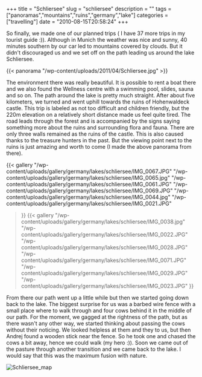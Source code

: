+++
title = "Schliersee"
slug = "schliersee"
description = ""
tags = ["panoramas","mountains","ruins","germany","lake"]
categories = ["travelling"]
date = "2010-08-15T20:58:24"
+++

So finally, we made one of our planned trips ( I have 37 more trips in my tourist guide :)).
Although in Munich the weather was nice and sunny, 40 minutes southern by our car led to mountains
covered by clouds. But it didn't discouraged us and we set off on the path leading us around the
lake Schliersee.


{{< panorama "/wp-content/uploads/2011/04/Schliersee.jpg"  >}}

The environment there was really beautiful. It is possible to rent a boat there and we also found
the Wellness centre with a swimming pool, slides, sauna and so on. The path around the lake is
pretty much straight. After about five kilometers, we turned and went uphill towards the ruins of
Hohenwaldeck castle. This trip is labeled as not too difficult and children friendly, but the 220m
elevation on a relatively short distance made us feel quite tired. The road leads through the
forest and is accompanied by the signs saying something more about the ruins and surrounding flora
and fauna. There are only three walls remained as the ruins of the castle. This is also caused
thanks to the treasure hunters in the past. But the viewing point next to the ruins is just amazing
and worth to come (I made the above panorama from there).

 {{< gallery
    "/wp-content/uploads/gallery/germany/lakes/schliersee/IMG_0067.JPG"
    "/wp-content/uploads/gallery/germany/lakes/schliersee/IMG_0065.jpg"
    "/wp-content/uploads/gallery/germany/lakes/schliersee/IMG_0061.JPG"
    "/wp-content/uploads/gallery/germany/lakes/schliersee/IMG_0069.JPG"
    "/wp-content/uploads/gallery/germany/lakes/schliersee/IMG_0044.jpg"
    "/wp-content/uploads/gallery/germany/lakes/schliersee/IMG_0021.JPG"
>}}
 {{< gallery
    "/wp-content/uploads/gallery/germany/lakes/schliersee/IMG_0038.jpg"
    "/wp-content/uploads/gallery/germany/lakes/schliersee/IMG_0022.JPG"
    "/wp-content/uploads/gallery/germany/lakes/schliersee/IMG_0028.JPG"
    "/wp-content/uploads/gallery/germany/lakes/schliersee/IMG_0071.JPG"
    "/wp-content/uploads/gallery/germany/lakes/schliersee/IMG_0029.JPG"
    "/wp-content/uploads/gallery/germany/lakes/schliersee/IMG_0023.JPG"
>}}

From there our path went up a little while but then we started going down back to the lake. The
biggest surprise for us was a barbed wire fence with a small place where to walk through and four
cows behind it in the middle of our path. For the moment, we gagged at the rightness of the path,
but as there wasn't any other way, we started thinking about passing the cows without their
noticing. We looked helpless at them and they to us, but then Andrej found a wooden stick near the
fence. So he took one and chased the cows a bit away, hence we could walk (my hero :)). Soon we
came out of the pasture through another transition and we came back to the lake. I would say that
this was the maximum fusion with nature.

<img alt="Schliersee_map"
src="http://www.ajka-andrej.com/wp-content/uploads/2010/08/Schliersee_map.png" /></pre>
